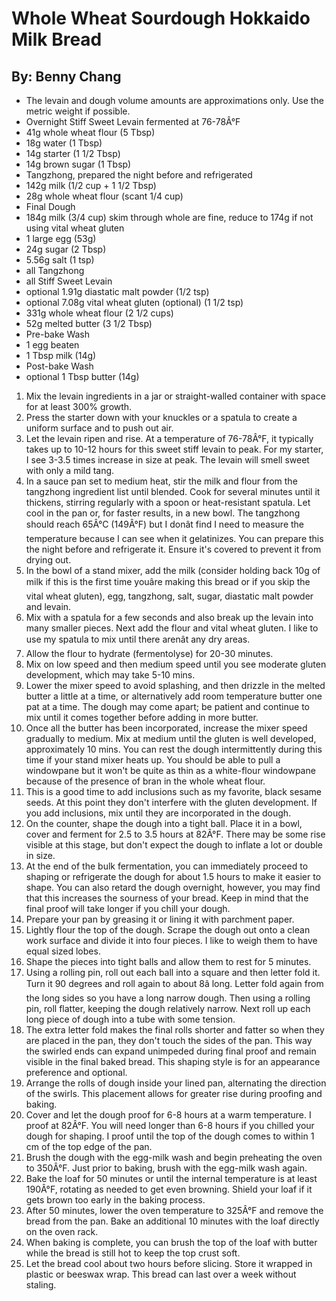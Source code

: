 # Whole Wheat Sourdough Hokkaido Milk Bread
## By: Benny Chang

* The levain and dough volume amounts are approximations only. Use the metric weight if possible.
* Overnight Stiff Sweet Levain fermented at 76-78Â°F
* 41g whole wheat flour (5 Tbsp)
* 18g water (1 Tbsp)
* 14g starter (1 1/2 Tbsp)
* 14g brown sugar (1 Tbsp)
* Tangzhong, prepared the night before and refrigerated
* 142g milk (1/2 cup + 1 1/2 Tbsp)
* 28g whole wheat flour (scant 1/4 cup)
* Final Dough
* 184g milk (3/4 cup) skim through whole are fine, reduce to 174g if not using vital wheat gluten
* 1 large egg (53g)
* 24g sugar (2 Tbsp)
* 5.56g salt (1 tsp)
* all Tangzhong
* all Stiff Sweet Levain
* optional 1.91g diastatic malt powder (1/2 tsp)
* optional 7.08g vital wheat gluten (optional) (1 1/2 tsp)
* 331g whole wheat flour (2 1/2 cups)
* 52g melted butter (3 1/2 Tbsp)
* Pre-bake Wash
* 1 egg beaten
* 1 Tbsp milk (14g)
* Post-bake Wash
* optional 1 Tbsp butter (14g)

1. Mix the levain ingredients in a jar or straight-walled container with space for at least 300% growth.
2. Press the starter down with your knuckles or a spatula to create a uniform surface and to push out air.
3. Let the levain ripen and rise. At a temperature of 76-78Â°F, it typically takes up to 10-12 hours for this sweet stiff levain to peak. For my starter, I see 3-3.5 times increase in size at peak. The levain will smell sweet with only a mild tang.
4. In a sauce pan set to medium heat, stir the milk and flour from the tangzhong ingredient list until blended. Cook for several minutes until it thickens, stirring regularly with a spoon or heat-resistant spatula. Let cool in the pan or, for faster results, in a new bowl. The tangzhong should reach 65Â°C (149Â°F) but I donât find I need to measure the temperature because I can see when it gelatinizes. You can prepare this the night before and refrigerate it. Ensure it's covered to prevent it from drying out.
5. In the bowl of a stand mixer, add the milk (consider holding back 10g of milk if this is the first time youâre making this bread or if you skip the vital wheat gluten), egg, tangzhong, salt, sugar, diastatic malt powder and levain.
6. Mix with a spatula for a few seconds and also break up the levain into many smaller pieces. Next add the flour and vital wheat gluten. I like to use my spatula to mix until there arenât any dry areas.
7. Allow the flour to hydrate (fermentolyse) for 20-30 minutes.
8. Mix on low speed and then medium speed until you see moderate gluten development, which may take 5-10 mins.
9. Lower the mixer speed to avoid splashing, and then drizzle in the melted butter a little at a time, or alternatively add room temperature butter one pat at a time. The dough may come apart; be patient and continue to mix until it comes together before adding in more butter.
10. Once all the butter has been incorporated, increase the mixer speed gradually to medium. Mix at medium until the gluten is well developed, approximately 10 mins. You can rest the dough intermittently during this time if your stand mixer heats up. You should be able to pull a windowpane but it won't be quite as thin as a white-flour windowpane because of the presence of bran in the whole wheat flour.
11. This is a good time to add inclusions such as my favorite, black sesame seeds. At this point they don't interfere with the gluten development. If you add inclusions, mix until they are incorporated in the dough.
12. On the counter, shape the dough into a tight ball. Place it in a bowl, cover and ferment for 2.5 to 3.5 hours at 82Â°F. There may be some rise visible at this stage, but don't expect the dough to inflate a lot or double in size.
13. At the end of the bulk fermentation, you can immediately proceed to shaping or refrigerate the dough for about 1.5 hours to make it easier to shape. You can also retard the dough overnight, however, you may find that this increases the sourness of your bread. Keep in mind that the final proof will take longer if you chill your dough.
14. Prepare your pan by greasing it or lining it with parchment paper.
15. Lightly flour the top of the dough. Scrape the dough out onto a clean work surface and divide it into four pieces. I like to weigh them to have equal sized lobes.
16. Shape the pieces into tight balls and allow them to rest for 5 minutes.
17. Using a rolling pin, roll out each ball into a square and then letter fold it. Turn it 90 degrees and roll again to about 8â long. Letter fold again from the long sides so you have a long narrow dough. Then using a rolling pin, roll flatter, keeping the dough relatively narrow. Next roll up each long piece of dough into a tube with some tension.
18. The extra letter fold makes the final rolls shorter and fatter so when they are placed in the pan, they don't touch the sides of the pan. This way the swirled ends can expand unimpeded during final proof and remain visible in the final baked bread. This shaping style is for an appearance preference and optional.
19. Arrange the rolls of dough inside your lined pan, alternating the direction of the swirls. This placement allows for greater rise during proofing and baking.
20. Cover and let the dough proof for 6-8 hours at a warm temperature. I proof at 82Â°F. You will need longer than 6-8 hours if you chilled your dough for shaping. I proof until the top of the dough comes to within 1 cm of the top edge of the pan.
21. Brush the dough with the egg-milk wash and begin preheating the oven to 350Â°F. Just prior to baking, brush with the egg-milk wash again.
22. Bake the loaf for 50 minutes or until the internal temperature is at least 190Â°F, rotating as needed to get even browning. Shield your loaf if it gets brown too early in the baking process.
23. After 50 minutes, lower the oven temperature to 325Â°F and remove the bread from the pan. Bake an additional 10 minutes with the loaf directly on the oven rack.
24. When baking is complete, you can brush the top of the loaf with butter while the bread is still hot to keep the top crust soft.
25. Let the bread cool about two hours before slicing. Store it wrapped in plastic or beeswax wrap. This bread can last over a week without staling.
